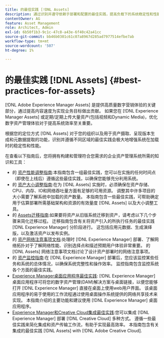 ```yaml
---
title: 的最佳实践 [!DNL Assets]
description: 通过识别并遵守依赖于部署和配置的最佳实践，提高负载下的系统稳定性和性能。
contentOwner: AG
feature: Asset Management
role: Architect, Admin
exl-id: 6b50f1b3-9c1c-47c8-a43e-6f40c42a41cc
source-git-commit: bb46b0301c61c07a8967d285ad7977514efbe7ab
workflow-type: tm+mt
source-wordcount: '507'
ht-degree: 1%

---
```


# 的最佳实践 [!DNL Assets] {#best-practices-for-assets}

[!DNL Adobe Experience Manager Assets] 是提供高质量数字营销体验的关键部分，通过提高内容速度为实现业务目标做出贡献。 如果您在 [!DNL Experience Manager Assets] 或定期/定期上传大量资产(包括视频和Dynamic Media)，优化数字资产管理体验对于提高系统效率至关重要。

根据您的定位方式 [!DNL Assets] 对于您的组织以及用于资产摄取、呈现版本生成和元数据提取的功能，识别并遵循不同区域的最佳实践会极大地增强系统在加载时的稳定性和性能。

在查看以下指南后，您将拥有构建和管理符合您需求的企业资产管理系统所需的知识和工具：

* 的 [资产性能调整指南](/help/assets/performance-tuning-guidelines.md):本指南包含一组最佳实践，您可以在实施的任何时间点（即使在上线后）遵循这些最佳实践，以确保您能够充分利用系统。
* 的 [资产大小调整指南](/help/assets/assets-sizing-guide.md):在为 [!DNL Assets] 实施时，必须确保在资产存储、CPU、内存、IO和网络吞吐量方面有足够的可用资源。 调整其中许多项目的大小需要了解系统中加载的资产数量。 本指南包含一些最佳实践，可帮助确定用于估算部署所需基础架构和资源的有效量度 [!DNL Assets] 以及大小调整工具。
* 的 [Assets迁移指南](/help/assets/assets-migration-guide.md):如果要将资产从旧版系统迁移到资产，请考虑以下几个步骤来简化迁移过程。 迁移指南包含有关将资产引入的所执行任务的最佳实践 [!DNL Experience Manager] 分阶段进行。 这包括应用元数据、生成演绎版，以及激活资产以发布实例。
* 的 [资产网络注意事项文档](/help/assets/assets-network-considerations.md):处理时 [!DNL Experience Manager] 部署、了解网络拓扑对于了解网络性能、识别选择点和描述预期用户体验非常重要。 的 [!DNL Assets] 网络注意事项文档讨论了设计资产部署时的网络注意事项。
* 的 [资产监控指南](/help/assets/assets-monitoring-best-practices.md):在 [!DNL Experience Manager] 部署后，您应该监控某些任务和系统的总体情况，以确保系统完整性和操作效率。 监控指南包含监控系统各个方面的最佳实践。
* [Experience Manager桌面应用程序最佳实践](https://experienceleague.adobe.com/docs/experience-manager-desktop-app/using/introduction.html): [!DNL Experience Manager] 桌面应用程序可将您的数字资产管理(DAM)解决方案与桌面链接，以便您能够打开 [!DNL Experience Manager] 直接在桌面上使用web用户界面。 该桌面应用程序的易于使用的工作流程通过使用桌面操作系统提供的网络共享技术来实现。 本指南介绍的主要功能和建议使用 [!DNL Experience Manager] 桌面应用程序。
* [Experience Manager和Creative Cloud集成最佳实践](/help/assets/aem-cc-integration-best-practices.md):您可以集成 [!DNL Experience Manager] 部署 [!DNL Creative Cloud] 多种方式。 遵循一些最佳实践来简化集成和资产传输工作流，有助于实现最高效率。 本指南包含有关集成的最佳实践 [!DNL Assets] with [!DNL Adobe Creative Cloud].
